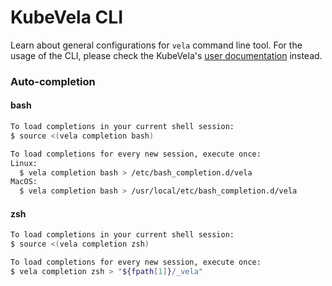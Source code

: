 # KubeVela CLI

Learn about general configurations for `vela` command line tool. For the usage of the CLI, please check the KubeVela's [user documentation](../../README.md) instead.

### Auto-completion

#### bash

```bash
To load completions in your current shell session:
$ source <(vela completion bash)

To load completions for every new session, execute once:
Linux:
  $ vela completion bash > /etc/bash_completion.d/vela
MacOS:
  $ vela completion bash > /usr/local/etc/bash_completion.d/vela
```

#### zsh

```bash
To load completions in your current shell session:
$ source <(vela completion zsh)

To load completions for every new session, execute once:
$ vela completion zsh > "${fpath[1]}/_vela"
```
